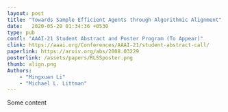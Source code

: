 ```yaml
---
layout: post
title: "Towards Sample Efficient Agents through Algorithmic Alignment"
date:   2020-05-20 01:34:36 +0530
type: pub
confl: "AAAI-21 Student Abstract and Poster Program (To Appear)"
clink: https://aaai.org/Conferences/AAAI-21/student-abstract-call/
paperlink: https://arxiv.org/abs/2008.03229
posterlink: /assets/papers/RLSSposter.png
thumb: align.png
Authors: 
    - "Mingxuan Li"
    - "Michael L. Littman"
---
```


Some content
